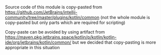 Source code of this module is copy-pasted from https://github.com/JetBrains/intellij-community/tree/master/plugins/kotlin/common
(not the whole module is copy-pasted but only parts which are required for scripting)

Copy-paste can be avoided by using artifact from https://maven.pkg.jetbrains.space/kotlin/p/kotlin/kotlin-ide/org/jetbrains/kotlin/common/
but we decided that copy-pasting is more appropriate in this situation
